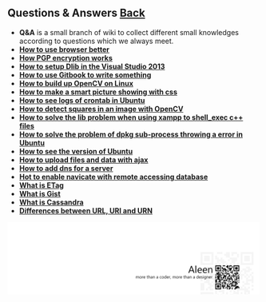 ## Questions & Answers	[Back](./../Readme.md)

- **Q&A** is a small branch of wiki to collect different small knowledges according to questions which we always meet.
- [**How to use browser better**](./better_browser.md)
- [**How PGP encryption works**](./pgp.md)
- [**How to setup Dlib in the Visual Studio 2013**](./dlib.md)
- [**How to use Gitbook to write something**](./gitbook.md)
- [**How to build up OpenCV on Linux**](./opencvonlinux.md)
- [**How to make a smart picture showing with css**](./smartPic.md)
- [**How to see logs of crontab in Ubuntu**](./crontablog.md)
- [**How to detect squares in an image with OpenCV**](./detectSquares.md)
- [**How to solve the lib problem when using xampp to shell_exec c++ files**](./xamppcpp.md)
- [**How to solve the problem of dpkg sub-process throwing a error in Ubuntu**](./dpkg.md)
- [**How to see the version of Ubuntu**](./ubuntuversion.md)
- [**How to upload files and data with ajax**](./uploadwithajax.md)
- [**How to add dns for a server**](./adddns.md)
- [**Hot to enable navicate with remote accessing database**](./navicateremoteaccess.md)
- [**What is ETag**](./etag.md)
- [**What is Gist**](./gist.md)
- [**What is Cassandra**](./cassandra.md)
- [**Differences between URL, URI and URN**](./url_uri.md)

<a href="http://aleen42.github.io/" target="_blank" ><img src="./../pic/tail.gif"></a>
